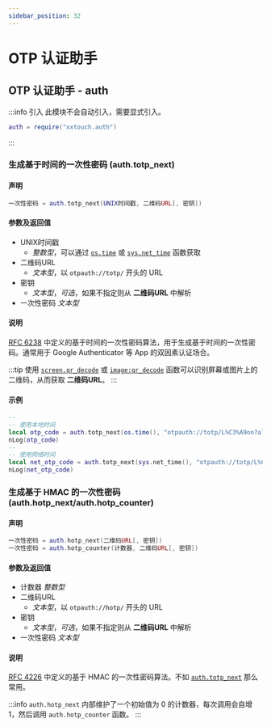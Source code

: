 ```yaml
---
sidebar_position: 32
---
```


# OTP 认证助手

## OTP 认证助手 - auth

:::info 引入
此模块不会自动引入，需要显式引入。

```lua
auth = require("xxtouch.auth")
```

:::

### 生成基于时间的一次性密码 \(**auth\.totp\_next**\)

#### 声明

```lua
一次性密码 = auth.totp_next(UNIX时间戳, 二维码URL[, 密钥])
```

#### 参数及返回值

- UNIX时间戳
  - *整数型*，可以通过 [`os.time`](https://cloudwu.github.io/lua53doc/manual.html#pdf-os.time) 或 [`sys.net_time`](./sys.md#获取网络时间-sysnet_time) 函数获取
- 二维码URL
  - *文本型*，以 `otpauth://totp/` 开头的 URL
- 密钥
  - *文本型*，*可选*，如果不指定则从 **二维码URL** 中解析
- 一次性密码 *文本型*

#### 说明

[RFC 6238](https://www.rfc-editor.org/rfc/rfc6238) 中定义的基于时间的一次性密码算法，用于生成基于时间的一次性密码。通常用于 Google Authenticator 等 App 的双因素认证场合。

:::tip
使用 [`screen.qr_decode`](./screen.md#-屏幕二维码识别-screenqr_decode) 或 [`image:qr_decode`](./img.md#图片二维码识别-image_decode) 函数可以识别屏幕或图片上的二维码，从而获取 **二维码URL**。
:::

#### 示例

```lua title="auth.totp_next"
--
-- 使用本地时间
local otp_code = auth.totp_next(os.time(), "otpauth://totp/L%C3%A9on?algorithm=SHA256&digits=8&period=45&secret=AAAQEAYEAUDAOCAJBIFQYDIOB4")
nLog(otp_code)
--
-- 使用网络时间
local net_otp_code = auth.totp_next(sys.net_time(), "otpauth://totp/L%C3%A9on?algorithm=SHA256&digits=8&period=45&secret=AAAQEAYEAUDAOCAJBIFQYDIOB4")
nLog(net_otp_code)
```

### 生成基于 HMAC 的一次性密码 \(**auth\.hotp\_next/auth\.hotp\_counter**\)

#### 声明

```lua
一次性密码 = auth.hotp_next(二维码URL[, 密钥])
一次性密码 = auth.hotp_counter(计数器, 二维码URL[, 密钥])
```

#### 参数及返回值

- 计数器 *整数型*
- 二维码URL
  - *文本型*，以 `otpauth://hotp/` 开头的 URL
- 密钥
  - *文本型*，*可选*，如果不指定则从 **二维码URL** 中解析
- 一次性密码 *文本型*

#### 说明

[RFC 4226](https://www.rfc-editor.org/rfc/rfc4226) 中定义的基于 HMAC 的一次性密码算法。不如 [`auth.totp_next`](#生成基于时间的一次性密码-authtotp_next) 那么常用。

:::info
`auth.hotp_next` 内部维护了一个初始值为 0 的计数器，每次调用会自增 1，然后调用 `auth.hotp_counter` 函数。
:::
